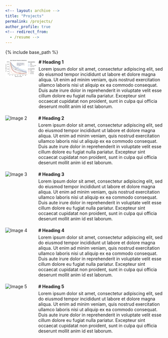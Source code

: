 ```yaml
---
<!-- layout: archive -->
title: "Projects"
permalink: /projects/
author_profile: true
<!-- redirect_from:
  - /resume -->
---
```


{% include base_path %}


<div style="display: flex; flex-direction: column; gap: 20px;">
  <div style="display: flex; align-items: flex-start; gap: 5px;">
    <img src="/images/new_music.png" alt="Image 1" style="width: 20%; height: auto;">
    <div style="width: 80%; display: flex; flex-direction: column; gap: 5px;">
      <p markdown="1" style="margin: 0; font-weight: bold;">
        # Heading 1
      </p>
      <p markdown="1" style="margin: 0;">
        Lorem ipsum dolor sit amet, consectetur adipiscing elit, sed do eiusmod tempor incididunt ut labore et dolore magna aliqua. Ut enim ad minim veniam, quis nostrud exercitation ullamco laboris nisi ut aliquip ex ea commodo consequat. Duis aute irure dolor in reprehenderit in voluptate velit esse cillum dolore eu fugiat nulla pariatur. Excepteur sint occaecat cupidatat non proident, sunt in culpa qui officia deserunt mollit anim id est laborum.
      </p>
    </div>
  </div>
  <div style="display: flex; align-items: flex-start; gap: 5px;">
    <img src="/images/bio-photo-2.jpg" alt="Image 2" style="width: 20%; height: auto;">
    <div style="width: 80%; display: flex; flex-direction: column; gap: 5px;">
      <p markdown="1" style="margin: 0; font-weight: bold;">
        # Heading 2
      </p>
      <p markdown="1" style="margin: 0;">
        Lorem ipsum dolor sit amet, consectetur adipiscing elit, sed do eiusmod tempor incididunt ut labore et dolore magna aliqua. Ut enim ad minim veniam, quis nostrud exercitation ullamco laboris nisi ut aliquip ex ea commodo consequat. Duis aute irure dolor in reprehenderit in voluptate velit esse cillum dolore eu fugiat nulla pariatur. Excepteur sint occaecat cupidatat non proident, sunt in culpa qui officia deserunt mollit anim id est laborum.
      </p>
    </div>
  </div>
  <div style="display: flex; align-items: flex-start; gap: 5px;">
    <img src="/images/bio-photo-2.jpg" alt="Image 3" style="width: 20%; height: auto;">
    <div style="width: 80%; display: flex; flex-direction: column; gap: 5px;">
      <p markdown="1" style="margin: 0; font-weight: bold;">
        # Heading 3
      </p>
      <p markdown="1" style="margin: 0;">
        Lorem ipsum dolor sit amet, consectetur adipiscing elit, sed do eiusmod tempor incididunt ut labore et dolore magna aliqua. Ut enim ad minim veniam, quis nostrud exercitation ullamco laboris nisi ut aliquip ex ea commodo consequat. Duis aute irure dolor in reprehenderit in voluptate velit esse cillum dolore eu fugiat nulla pariatur. Excepteur sint occaecat cupidatat non proident, sunt in culpa qui officia deserunt mollit anim id est laborum.
      </p>
    </div>
  </div>
  <div style="display: flex; align-items: flex-start; gap: 5px;">
    <img src="/images/bio-photo-2.jpg" alt="Image 4" style="width: 20%; height: auto;">
    <div style="width: 80%; display: flex; flex-direction: column; gap: 5px;">
      <p markdown="1" style="margin: 0; font-weight: bold;">
        # Heading 4
      </p>
      <p markdown="1" style="margin: 0;">
        Lorem ipsum dolor sit amet, consectetur adipiscing elit, sed do eiusmod tempor incididunt ut labore et dolore magna aliqua. Ut enim ad minim veniam, quis nostrud exercitation ullamco laboris nisi ut aliquip ex ea commodo consequat. Duis aute irure dolor in reprehenderit in voluptate velit esse cillum dolore eu fugiat nulla pariatur. Excepteur sint occaecat cupidatat non proident, sunt in culpa qui officia deserunt mollit anim id est laborum.
      </p>
    </div>
  </div>
  <div style="display: flex; align-items: flex-start; gap: 5px;">
    <img src="/images/bio-photo-2.jpg" alt="Image 5" style="width: 20%; height: auto;">
    <div style="width: 80%; display: flex; flex-direction: column; gap: 5px;">
      <p markdown="1" style="margin: 0; font-weight: bold;">
        # Heading 5
      </p>
      <p markdown="1" style="margin: 0;">
        Lorem ipsum dolor sit amet, consectetur adipiscing elit, sed do eiusmod tempor incididunt ut labore et dolore magna aliqua. Ut enim ad minim veniam, quis nostrud exercitation ullamco laboris nisi ut aliquip ex ea commodo consequat. Duis aute irure dolor in reprehenderit in voluptate velit esse cillum dolore eu fugiat nulla pariatur. Excepteur sint occaecat cupidatat non proident, sunt in culpa qui officia deserunt mollit anim id est laborum.
      </p>
    </div>
  </div>
</div>



<!-- <div style="display: flex; flex-direction: row; gap: 20px;">

<div style="width: 20%;">
    <img src="/images/bio-photo-2.jpg" alt="Image 1" style="width: 100%; height: auto;">
    <img src="/images/bio-photo-2.jpg" alt="Image 2" style="width: 100%; height: auto;">
    <img src="/images/bio-photo-2.jpg" alt="Image 3" style="width: 100%; height: auto;">
    <img src="/images/bio-photo-2.jpg" alt="Image 4" style="width: 100%; height: auto;">
    <img src="/images/bio-photo-2.jpg" alt="Image 5" style="width: 100%; height: auto;">
</div>

<div style="width: 80%;">
    <p>Text 1</p>
    <p>Text 2</p>
    <p>Text 3</p>
    <p>Text 4</p>
    <p>Text 5</p>
</div> -->

</div>

